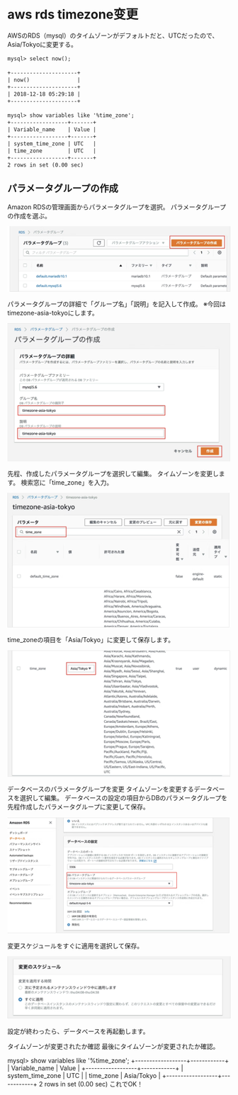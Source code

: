 # aws rds timezone变更

AWSのRDS（mysql）のタイムゾーンがデフォルトだと、UTCだったので、Asia/Tokyoに変更する。

    mysql> select now();

    +---------------------+
    | now()               |
    +---------------------+
    | 2018-12-18 05:29:18 |
    +---------------------+

    mysql> show variables like '%time_zone';
    +------------------+-------+
    | Variable_name    | Value |
    +------------------+-------+
    | system_time_zone | UTC   |
    | time_zone        | UTC   |
    +------------------+-------+
    2 rows in set (0.00 sec)

## パラメータグループの作成

Amazon RDSの管理画面からパラメータグループを選択。
パラメータグループの作成を選ぶ。

![パラメータグループ](img/Screen%20Shot%202022-08-02%20at%2011.39.53.png)

パラメータグループの詳細で「グループ名」「説明」を記入して作成。
※今回はtimezone-asia-tokyoにします。

![パラメータグループの詳細](/img/Screen%20Shot%202022-08-02%20at%2011.45.22.png)

先程、作成したパラメータグループを選択して編集。
タイムゾーンを変更します。
検索窓に「time_zone」を入力。

![検索窓に「time_zone」を入力](/img/Screen%20Shot%202022-08-02%20at%2011.46.53.png)

time_zoneの項目を「Asia/Tokyo」に変更して保存します。

![「Asia/Tokyo」に変更](/img/Screen%20Shot%202022-08-02%20at%2011.47.01.png)

データベースのパラメータグループを変更
タイムゾーンを変更するデータベースを選択して編集。
データベースの設定の項目からDBのパラメータグループを先程作成したパラメータグループに変更して保存。

![DBのパラメータグループを先程作成したパラメータグループに変更](/img/Screen%20Shot%202022-08-02%20at%2011.47.11.png)

変更スケジュールをすぐに適用を選択して保存。

![変更スケジュールをすぐに適用を選択して保存](/img/Screen%20Shot%202022-08-02%20at%2011.47.18.png)

設定が終わったら、データベースを再起動します。

タイムゾーンが変更されたか確認
最後にタイムゾーンが変更されたか確認。

mysql> show variables like '%time_zone';
+------------------+------------+
| Variable_name    | Value      |
+------------------+------------+
| system_time_zone | UTC        |
| time_zone        | Asia/Tokyo |
+------------------+------------+
2 rows in set (0.00 sec)
これでOK！
